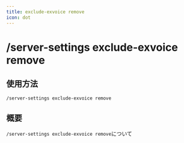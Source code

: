 ```yaml
---
title: exclude-exvoice remove
icon: dot
---
```


# /server-settings exclude-exvoice remove

## 使用方法
```
/server-settings exclude-exvoice remove
```

## 概要
`/server-settings exclude-exvoice remove`について
